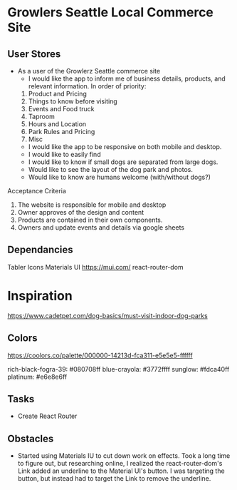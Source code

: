 # Growlers Seattle Local Commerce Site

## User Stores

- As a user of the Growlerz Seattle commerce site
  - I would like the app to inform me of business details, products, and relevant information. In order of priority:
  1.  Product and Pricing
  2.  Things to know before visiting
  3.  Events and Food truck
  4.  Taproom
  5.  Hours and Location
  6.  Park Rules and Pricing
  7.  Misc
  - I would like the app to be responsive on both mobile and desktop.
  - I would like to easily find
  - I would like to know if small dogs are separated from large dogs.
  - Would like to see the layout of the dog park and photos.
  - Would like to know are humans welcome (with/without dogs?)

Acceptance Criteria

1. The website is responsible for mobile and desktop
2. Owner approves of the design and content
3. Products are contained in their own components.
4. Owners and update events and details via google sheets

## Dependancies

Tabler Icons
Materials UI https://mui.com/
react-router-dom

# Inspiration

https://www.cadetpet.com/dog-basics/must-visit-indoor-dog-parks

## Colors

https://coolors.co/palette/000000-14213d-fca311-e5e5e5-ffffff

rich-black-fogra-39: #080708ff
blue-crayola: #3772ffff
sunglow: #fdca40ff
platinum: #e6e8e6ff

## Tasks

- Create React Router

## Obstacles

- Started using Materials IU to cut down work on effects. Took a long time to figure out, but researching online, I realized the react-router-dom's Link added an underline to the Material UI's button. I was targeting the button, but instead had to target the Link to remove the underline.
